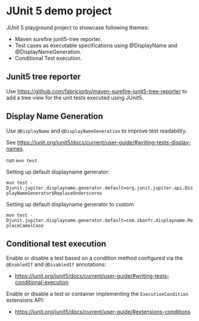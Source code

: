 # JUnit 5 demo project
JUnit 5 playground project to showcase following themes:
- Maven surefire junit5-tree reporter.
- Test cases as executable specifications using @DisplayName and @DisplayNameGeneration.
- Conditional Test execution.

## Junit5 tree reporter
Use https://github.com/fabriciorby/maven-surefire-junit5-tree-reporter to add a tree view for the unit tests executed
using JUnit5.

## Display Name Generation
Use `@DisplayName` and `@DisplayNameGeneration` to improve test readability. 

See https://junit.org/junit5/docs/current/user-guide/#writing-tests-display-names.

run `mvn test`

Setting up default displayname generator:

`mvn test -Djunit.jupiter.displayname.generator.default=org.junit.jupiter.api.DisplayNameGenerator$ReplaceUnderscores`

Setting up default displayname generator to custom

`mvn test -Djunit.jupiter.displayname.generator.default=com.ibanfr.displayname.ReplaceCamelCase`

## Conditional test execution
Enable or disable a test based on a condition method configured via the `@EnabledIf` and `@DisabledIf` annotations:
- https://junit.org/junit5/docs/current/user-guide/#writing-tests-conditional-execution

Enable or disable a test or container implementing the `ExecutionCondition` extensions API:
- https://junit.org/junit5/docs/current/user-guide/#extensions-conditions






